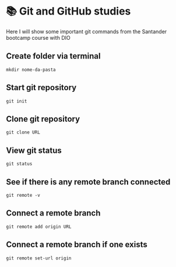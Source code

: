 
# 📚 Git and GitHub studies 


Here I will show some important git commands from the Santander bootcamp course with DIO

## Create folder via terminal
```
mkdir nome-da-pasta
```

## Start git repository
```
git init
```

## Clone git repository
```
git clone URL
```


## View git status
```
git status 
```

## See if there is any remote branch connected
```
git remote -v

```
## Connect a remote branch
```
git remote add origin URL 
```

## Connect a remote branch if one exists
```
git remote set-url origin 
```
